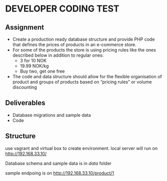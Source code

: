DEVELOPER CODING TEST
=======================

Assignment
----------

* Create a production ready database structure and provide PHP code that defines the prices of products in an e-commerce store.
* For some of the products the store is using pricing rules like the ones described below in addition to regular ones:
  * 3 for 10 NOK
  * 19.99 NOK/kg
  * Buy two, get one free
* The code and data structure should allow for the flexible organisation of product and groups of products based on “pricing rules” or volume discounting

Deliverables
-----------
* Database migrations and sample data
* Code


Structure
----------
use vagrant and virtual box to create environment.
local server will run on http://192.168.33.10/

Database schema and sample data is in *data* folder

sample endpoing is on http://192.168.33.10/product/1